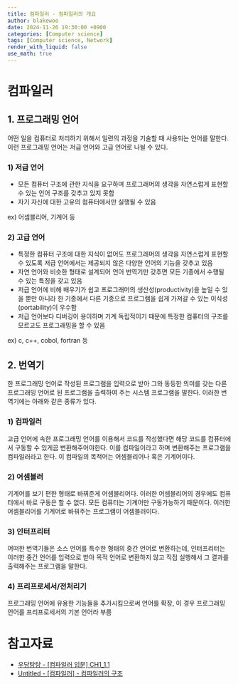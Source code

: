 ```yaml
---
title: 컴파일러 - 컴파일러의 개요
author: blakewoo
date: 2024-11-26 19:30:00 +0900
categories: [Computer science]
tags: [Computer science, Network] 
render_with_liquid: false
use_math: true
---
```


# 컴파일러
## 1. 프로그래밍 언어
어떤 일을 컴퓨터로 처리하기 위해서 일련의 과정을 기술할 때 사용되는 언어를 말한다.   
이런 프로그래밍 언어는 저급 언어와 고급 언어로 나뉠 수 있다.

### 1) 저급 언어
- 모든 컴퓨터 구조에 관한 지식을 요구하며 프로그래머의 생각을 자연스럽게 표현할 수 있는 언어 구조를 갖추고 있지 못함
- 자기 자신에 대한 고유의 컴퓨터에서만 실행될 수 있음

ex) 어셈블리어, 기계어 등

### 2) 고급 언어
- 특정한 컴퓨터 구조에 대한 지식이 없어도 프로그래머의 생각을 자연스럽게 표현할 수 있도록 저급 언어에서는 제공되지 않은 다양한 언어의 기능을 갖추고 있음
- 자연 언어와 비슷한 형태로 설계되어 언어 번역기만 갖추면 모든 기종에서 수행될 수 있는 특징을 갖고 있음
- 저급 언어에 비해 배우기가 쉽고 프로그래머의 생산성(productivity)을 높일 수 있을 뿐만 아니라 한 기종에서 다른 기종으로 프로그램을 쉽게 가져갈 수 있는 이식성(portability)이 우수함
- 저급 언어보다 디버깅이 용이하며 기계 독립적이기 때문에 특정한 컴퓨터의 구조를 모르고도 프로그래밍을 할 수 있음

ex) c, c++, cobol, fortran 등

## 2. 번역기
한 프로그래밍 언어로 작성된 프로그램을 입력으로 받아 그와 동등한 의미를 갖는 다른 프로그래밍 언어로 된 프로그램을 출력하여 주는 시스템 프로그램을 말한다.
이러한 번역기에는 아래와 같은 종류가 있다.

### 1) 컴파일러
고급 언어에 속한 프로그래밍 언어를 이용해서 코드를 작성했다면 해당 코드를 컴퓨터에서 구동할 수 있게끔 변환해주어야한다.
이를 컴파일이라고 하며 변환해주는 프로그램을 컴파일러라고 한다.
이 컴파일의 목적어는 어셈블리어나 혹은 기계어이다.

### 2) 어셈블러
기계어를 보기 편한 형태로 바꿔준게 어셈블리어다. 이러한 어셈블리어의 경우에도 컴퓨터에서 바로 구동은 할 수 없다.
모든 컴퓨터는 기계어만 구동가능하기 때문이다. 이러한 어셈블리어를 기계어로 바꿔주는 프로그램이 어셈블러이다.

### 3) 인터프리터
어떠한 번역기들은 소스 언어를 특수한 형태의 중간 언어로 변환하는데,
인터프리터는 이러한 중간 언어를 입력으로 받아 목적 언어로 변환하지 않고 직접 실행해서 그 결과를 출력해주는 프로그램을 말한다.

### 4) 프리프로세서/전처리기
프로그래밍 언어에 유용한 기능들을 추가시킴으로써 언어를 확장, 이 경우 프로그래밍 언어를 프리프로세서의 기본 언어라 부름



# 참고자료
- [우당탕탕 - [컴파일러 입문] CH1_1.1](https://velog.io/@yeonheedong/%EC%BB%B4%ED%8C%8C%EC%9D%BC%EB%9F%AC-%EC%9E%85%EB%AC%B8-CH1.-%EC%BB%B4%ED%8C%8C%EC%9D%BC%EB%9F%AC-%EA%B0%9C%EB%A1%A0)
- [Untitled - [컴파일러] - 컴파일러의 구조](https://untitledtblog.tistory.com/9)
